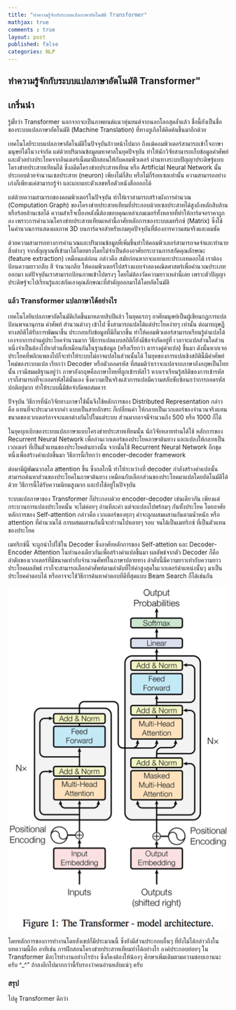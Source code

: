 ```yaml
---
title: "ทำความรู้จักกับระบบแปลภาษาอัตโนมัติ Transformer"
mathjax: true
comments : true
layout: post
published: false
categories: NLP
---
```


## ทำความรู้จักกับระบบแปลภาษาอัตโนมัติ Transformer"

## เกริ่นนำ

รู้มั้ยว่า Transformer นอกจากจะเป็นภาพยนต์แนวหุ่นยนต์จากนอกโลกสุดล้ำแล้ว ชื่อนี้ยังเป็นชื่อของระบบแปลภาษาอัตโนมัติ (Machine Translation) ที่ทางกูเกิลได้คิดค้นขึ้นมาอีกด้วย 

เทคโนโลยีระบบแปลภาษาอัตโนมัติในปัจจุบันก้าวหน้าไปมาก ถึงแม้คอมพิวเตอร์สามารถเข้าใจภาษามนุษย์ได้ในวงจำกัด แต่ด้วยปริมาณข้อมูลมหาศาลในยุคปัจจุบัน ทำให้นักวิจัยสามารถเก็บข้อมูลคำศัพท์ และตัวอย่างประโยคจากอินเตอร์เน็ตมาฝึกสอนให้กับคอมพิวเตอร์ ผ่านทางระบบปัญญาประดิษฐ์แบบโครงข่ายประสาทเทียมได้ ซึ่งอดีตโครงข่ายประสาทเทียม หรือ Artificial Neural Network นั้น ประกอบด้วยจำนวนเซลประสาท (neuron) เพียงไม่กี่สิบ หรือไม่กี่ร้อยเซลเท่านั้น ความสามารถอย่างเก่งก็เพียงแค่สามารถรู้จำ และแยกแยะตัวเลขหรือตัวหนังสือออกได้

แต่ด้วยความสามารถของคอมพิวเตอร์ในปัจจุบัน ทำให้เราสามารถสร้างผังการคำนวณ (Computation Graph) ของโครงข่ายประสาทเทียมที่ประกอบด้วยเซลประสาทได้สูงถึงหลักสิบล้านหรือร้อยล้านเซลได้ ความสำเร็จเบื้องหลังนี้ต้องขอบคุณเหล่าเกมเมอร์ทั้งหลายที่ทำให้การ์ดจอราคาถูกลง  เพราะการคำนวณโครงข่ายประสาทเทียมเหล่านี้อาศัยหลักการของระบบเมทริกซ์ (Matrix) ซึ่งใช้ในคำนวณการแสดงผลภาพ 3D บนการ์ดจอสำหรับเกมยุคปัจจุบันที่ต้องการความสมจริงและคมชัด 

ด้วยความสามารถทางการคำนวณและปริมาณข้อมูลที่เพิ่มขึ้นทำให้คอมพิวเตอร์สามารถจดจำและทำนายสิ่งต่างๆ จากสัญญาณที่เข้ามาได้โดยตรงโดยไม่จำเป็นต้องอาศัยกระบวนการสกัดคุณลักษณะ (feature extraction) เหมือนแต่ก่อน กล่าวคือ สมัยก่อนหากจะแยกแยะประเภทดอกไม้ เราต้องป้อนความยาวกลีบ สี จำนวนกลีบ ให้คอมพิวเตอร์ไปสร้างแบบจำลองคณิตศาสตร์เพื่อคำนวณประเภทออกมา แต่ปัจจุบันเราสามารถป้อนภาพเข้าไปตรงๆ โดยไม่ต้องวัดความยาวเหล่านี้เลย เพราะตัวปัญญาประดิษฐ์จะไปเรียนรู้และสกัดเอาคุณลักษณะที่สำคัญออกมาได้โดยอัตโนมัติ 

### แล้ว Transformer แปลภาษาได้อย่างไร

เทคโนโลยีแปลภาษาอัตโนมัติเกิดขึ้นมาหลายสิบปีแล้ว ในยุคแรกๆ อาศัยมนุษย์เป็นผู้เขียนกฏการแปล ป้อนพจนานุกรม คำศัพท์ สำนวนต่างๆ เข้าไป ซึ่งสามารถแปลได้แต่ประโยคง่ายๆ เท่านั้น ต่อมาทฤษฏีทางสถิติได้รับการพัฒนาขึ้น ประกอบกับข้อมูลที่มีก็มากขึ้น ทำให้คอมพิวเตอร์สามารถเรียนรู้คำแปลได้เองจากการอ่านคู่ประโยคจำนวนมาก วิธีการแปลแบบสถิติก็ยังมีข้อจำกัดอยู่ที่ เวลาจะแปลส่วนใดส่วนหนึ่งจำเป็นต้องไปหาส่วนที่เหมือนกันในฐานข้อมูล (หรือเรียกว่า ตารางคู่คำแปล) ขึ้นมา ดังนั้นหากเจอประโยคที่พลิกแพลงไปก็จะทำให้ระบบไม่อาจแปลในส่วนนั้นได้ ในยุคของการแปลเชิงสถิตินี้มีคำศัพท์ใหม่ของระบบแปล เรียกว่า Decoder หรือตัวถอดรหัส ที่สมมติว่าเราจะแปลจากภาษาอังกฤษเป็นไทยนั้น เรามีสมมติฐานอยู่ว่า ภาษาอังกฤษคือภาษาไทยที่ถูกเข้ารหัสไว้ หากเราเรียนรู้สถิติของการเข้ารหัส เราก็สามารถที่จะถอดรหัสได้นั่นเอง ซึ่งความเป็นจริงแล้วการแปลมีความสลับซับซ้อนกว่าการถอดรหัสปกติอยู่มาก ทำให้ระบบนี้มีข้อจำกัดพอสมควร

ปัจจุบัน วิธีการที่นักวิจัยทางภาษาใช้นั้นจึงใช้หลักการของ Distributed Representation กล่าวคือ แทนที่จะประมวลจากคำ แบบเป็นสายอักขระ ก็เปลี่ยนคำ ให้กลายเป็นเวกเตอร์ของจำนวนจริงแทน ขนาดของเวกเตอร์อาจจะแตกต่างกันไปในแต่ระบบ ส่วนมากอาจมีจำนวนถึง 500 หรือ 1000 ก็ได้ 

ในยุคบุกเบิกของระบบแปลภาษาแบบโครงข่ายประสาทเทียมนั้น นักวิจัยหลายท่านได้ใช้ หลักการของ Recurrent Neural Network เพื่ออ่านเวกเตอร์ของประโยคภาษาต้นทาง และแปลงให้กลายเป็น เวกเตอร์ ที่เป็นตัวแทนของประโยคต้นทางนั้น จากนั้นใช้ Recurrent Neural Network อีกชุดหนึ่งเพื่อสร้างคำแปลขึ้นมา วิธีการนี้เรียกว่า encoder-decoder framework

ต่อมามีผู้พัฒนากลไล attention ขึ้น ซึ่งกลไกนี้ ทำให้ระหว่างที่ decoder กำลังสร้างคำแปลนั้น สามารถค้นหาส่วนของประโยคในภาษาต้นทาง เหมือนกับเลือกส่วนของประโยคมาแปลโดยอัตโนมัติได้ด้วย วิธีการนี้ได้รับความนิยมสูงมาก และยังใช้อยู่ในปัจจุบัน

ระบบแปลภาษาของ Transformer ก็ประกอบด้วย encoder-decoder เช่นเดียวกัน เพียงแต่กระบวนการแปลงประโยคนั้น จะไม่ค่อยๆ อ่านทีละคำ แต่จะแปลงไปพร้อมๆ กันทั้งประโยค โดยอาศัยหลักการของ Self-attention กล่าวคือ เวกเตอร์ของทุกๆ คำจะถูกผสมผสานกันตามน้ำหนัก หรือ attention ที่คำนวณได้ การผสมผสานกันนี้จะทำวนไปหลายๆ รอบ จนได้เป็นเมทริกซ์ ที่เป็นตัวแทนของประโยค

เมทริกซ์นี้ จะถูกนำไปใช้ใน Decoder ซึ่งอาศัยหลักการของ Self-attetion และ Decoder-Encoder Attention ในทำนองเดียวกันเพื่อสร้างคำแปลขึ้นมา ผลลัพธ์จากตัว Decoder ก็คือ ลำดับของเวกเตอร์ที่มีขนาดเท่ากับจำนวนศัพท์ในภาษาปลายทาง ลำดับนี้มีความยาวเท่ากับความยาวประโยคผลลัพธ์ เราก็จะสามารถเลือกคำศัพท์ตามลำดับที่ให้ค่าสูงสุดในเวกเตอร์ตำแหน่งนั้นๆ มาเป็นประโยคคำตอบได้ หรืออาจจะใช้วิธีการค้นหาคำตอบที่ดีที่สุดแบบ Beam Search ก็ได้เช่นกัน

![title](assets/transformer/model_arch.png)

โดยหลักการของการทำงานโดยสังเขปก็มีประมาณนี้ ซึ่งยังมีส่วนประกอบอื่นๆ ที่ยังไม่ได้กล่าวถึงในบทความนี้อีก อาทิเช่น การฝึกสอนโครงข่ายประสาทเทียมทำได้อย่างไร องค์ประกอบย่อยๆ ใน Transformer มีอะไรทำงานอย่างไรบ้าง ซึ่งก็คงต้องให้น้องๆ ศึกษาเพิ่มเติมตามความชอบเอานนะครับ ^_^" ถ้าลงลึกไปมากกว่านี้รับรองว่าคนอ่านหลับแน่ๆ ครับ

### สรุป

ไปดู Transformer ดีกว่า